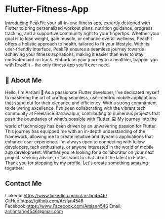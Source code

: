 
# Flutter-Fitness-App

Introducing PeakFit: your all-in-one fitness app, expertly designed with Flutter to bring personalized workout plans, nutrition guidance, progress tracking, and a supportive community right to your fingertips. Whether your goal is to lose weight, gain muscle, or enhance overall wellness, PeakFit offers a holistic approach to health, tailored to fit your lifestyle. With its user-friendly interface, PeakFit ensures a seamless journey towards achieving your fitness aspirations, making it easier than ever to stay motivated and on track. Embark on your journey to a healthier, happier you with PeakFit – the only fitness app you'll ever need.
## 🚀 About Me

Hello, I'm Arslan! 👋
As a passionate Flutter developer, I've dedicated myself to mastering the art of crafting seamless, user-centric mobile applications that stand out for their elegance and efficiency. With a strong commitment to delivering excellence, I've been collaborating with the vibrant tech community at Freelance Bahawalpur, contributing to numerous projects that push the boundaries of what's possible with Flutter.
💻 My journey into the world of technology has been driven by an unwavering passion for Flutter. This journey has equipped me with an in-depth understanding of the framework, allowing me to create intuitive and dynamic applications that enhance user experience.
I'm always open to connecting with fellow developers, tech enthusiasts, or anyone interested in the world of mobile app development. Whether you're looking for a collaborator on your next project, seeking advice, or just want to chat about the latest in Flutter.
Thank you for stopping by my profile. Let's create something amazing together!


## Contact Me

LinkedIn:https://www.linkedin.com/in/arslan4546/
GitHub:https://github.com/Arslan4546
Facebook:https://www.Facebook.com/Arslan4546
Email: arslantariq4546@gmail.com
